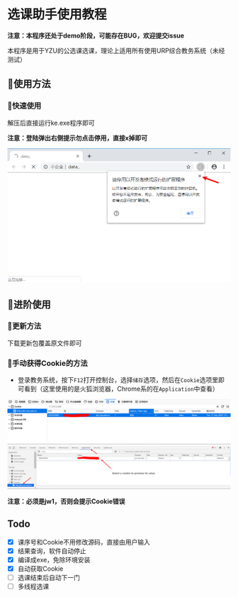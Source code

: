 # 选课助手使用教程  

**注意：本程序还处于demo阶段，可能存在BUG，欢迎提交issue**  

本程序是用于YZU的公选课选课，理论上适用所有使用URP综合教务系统（未经测试）

## 📗使用方法

### 🔑快速使用

解压后直接运行ke.exe程序即可

**注意：登陆弹出右侧提示勿点击停用，直接x掉即可**

![stop](IMAGE/stop.png)

## 🔐进阶使用
### 🔧更新方法
 下载更新包覆盖原文件即可
### 🔧手动获得Cookie的方法
- 登录教务系统，按下`F12`打开控制台，选择`储存`选项，然后在`Cookie`选项里即可看到（这里使用的是火狐浏览器，Chrome系的在`Application`中查看）

![Cookie](IMAGE/Cookie.png)
![Chrome](IMAGE/Chrome.png)

**注意：必须是jw1，否则会提示Cookie错误**

## Todo
- [x] 课序号和Cookie不用修改源码，直接由用户输入
- [x] 结果查询，软件自动停止
- [x] 编译成exe，免除环境安装
- [x] 自动获取Cookie
- [ ] 选课结束后自动下一门
- [ ] 多线程选课